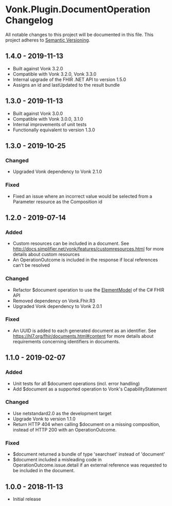 # Vonk.Plugin.DocumentOperation Changelog

All notable changes to this project will be documented in this file.
This project adheres to [Semantic Versioning](http://semver.org/).

## 1.4.0 - 2019-11-13

- Built against Vonk 3.2.0
- Compatible with Vonk 3.2.0, Vonk 3.3.0
- Internal upgrade of the FHIR .NET API to version 1.5.0
- Assigns an id and lastUpdated to the result bundle

## 1.3.0 - 2019-11-13

- Built against Vonk 3.0.0
- Compatible with Vonk 3.0.0, 3.1.0
- Internal improvements of unit tests
- Functionally equivalent to version 1.3.0

## 1.3.0 - 2019-10-25

### Changed
- Upgraded Vonk dependency to Vonk 2.1.0

### Fixed
- Fixed an issue where an incorrect value would be selected from a Parameter resource as the Composition id

## 1.2.0 - 2019-07-14

### Added
- Custom resources can be included in a document. See http://docs.simplifier.net/vonk/features/customresources.html for more details about custom resources
- An OperationOutcome is included in the response if local references can't be resolved

### Changed
- Refactor $document operation to use the [ElementModel](http://docs.simplifier.net/fhirnetapi/parsing/intro-to-elementmodel.html) of the C# FHIR API
- Removed dependency on Vonk.Fhir.R3
- Upgraded Vonk dependency to Vonk 2.0.1

### Fixed
- An UUID is added to each generated document as an identifier. See https://hl7.org/fhir/documents.html#content for more details about requirements concerning identifiers in documents.

## 1.1.0 - 2019-02-07

### Added
- Unit tests for all $document operations (incl. error handling)
- Add $document as a supported operation to Vonk's CapabilityStatement

### Changed
- Use netstandard2.0 as the development target
- Upgrade Vonk to version 1.1.0
- Return HTTP 404 when calling $document on a missing composition, instead of HTTP 200 with an OperationOutcome.

### Fixed
- $document returned a bundle of type 'searchset' instead of 'document'
- $document included a misleading code in OperationOutcome.issue.detail if an external reference was requested to be included in the document.

## 1.0.0 - 2018-11-13
- Initial release
